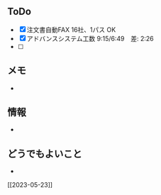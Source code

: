 ## ToDo
- [x] 注文書自動FAX 16社、1パス OK
- [x] アドバンスシステム工数 9:15/6:49　差: 2:26
- [ ] 


## メモ
- 


## 情報
- 


## どうでもよいこと
- 


[[2023-05-23]]

